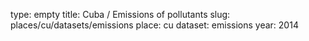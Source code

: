 type: empty
title: Cuba / Emissions of pollutants
slug: places/cu/datasets/emissions
place: cu
dataset: emissions
year: 2014
